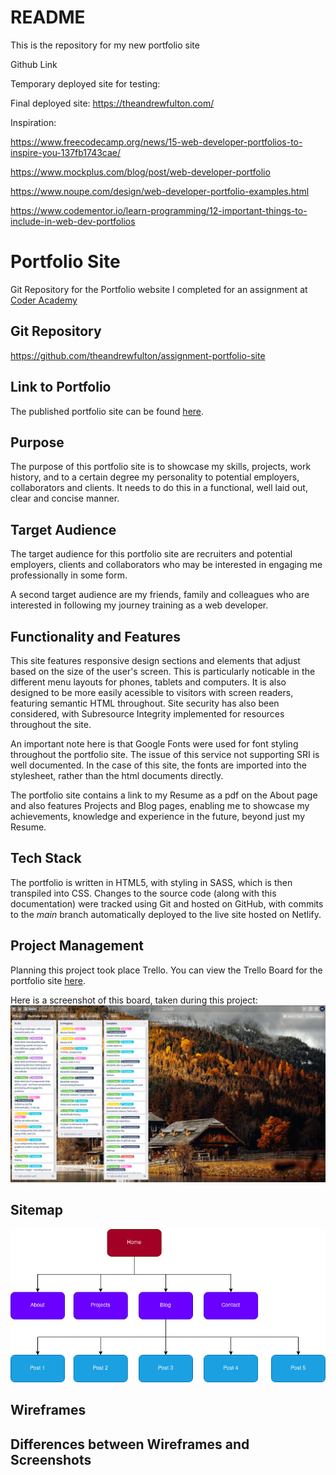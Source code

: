 # README

This is the repository for my new portfolio site

Github Link

Temporary deployed site for testing: 

Final deployed site: https://theandrewfulton.com/



Inspiration:

https://www.freecodecamp.org/news/15-web-developer-portfolios-to-inspire-you-137fb1743cae/

https://www.mockplus.com/blog/post/web-developer-portfolio

https://www.noupe.com/design/web-developer-portfolio-examples.html

https://www.codementor.io/learn-programming/12-important-things-to-include-in-web-dev-portfolios



# Portfolio Site

Git Repository for the Portfolio website I completed for an assignment at [Coder Academy](https://coderacademy.edu.au/)

## 

## Git Repository

https://github.com/theandrewfulton/assignment-portfolio-site

## 

## Link to Portfolio

The published portfolio site can be found [here](https://theandrewfulton-assignment.netlify.app).

## 

## Purpose

The purpose of this portfolio site is to showcase my skills,  projects, work history, and to a certain degree my personality to  potential employers, collaborators and clients. It needs to do this in a functional, well laid out, clear and concise manner.

## 

## Target Audience

The target audience for this portfolio site are recruiters and  potential employers, clients and collaborators who may be interested in  engaging me professionally in some form.

A second target audience are my friends, family and colleagues who  are interested in following my journey training as a web developer.

## 

## Functionality and Features

This site features responsive design sections and elements that  adjust based on the size of the user's screen. This is particularly  noticable in the different menu layouts for phones, tablets and  computers. It is also designed to be more easily acessible to visitors  with screen readers, featuring semantic HTML throughout. Site security  has also been considered, with Subresource Integrity implemented for  resources throughout the site.

An important note here is that Google Fonts were used for font  styling throughout the portfolio site. The issue of this service not  supporting SRI is well documented. In the case of this site, the fonts  are imported into the stylesheet, rather than the html documents  directly.

The portfolio site contains a link to my Resume as a pdf on the About page and also features Projects and Blog pages, enabling me to showcase my achievements, knowledge and experience in the future, beyond just my Resume.

## 

## Tech Stack

The portfolio is written in HTML5, with styling in SASS, which is  then transpiled into CSS. Changes to the source code (along with this  documentation) were tracked using Git and hosted on GitHub, with commits to the *main* branch automatically deployed to the live site hosted on Netlify.

## 

## Project Management

Planning this project took place Trello. You can view the Trello Board for the portfolio site [here](https://trello.com/b/llUT3AXU/assignment-portfolio-site).

Here is a screenshot of this board, taken during this project: [![trello-screenshot](https://github.com/theandrewfulton/portfolio-site/raw/main/docs/screenshots/README/trello-screenshot.png)](https://github.com/theandrewfulton/portfolio-site/blob/main/docs/screenshots/README/trello-screenshot.png)

## 

## Sitemap

[![sitemap](https://github.com/theandrewfulton/portfolio-site/raw/main/docs/sitemap/portfolio-sitemap-projects-blog-posts.jpg)](https://github.com/theandrewfulton/portfolio-site/blob/main/docs/sitemap/portfolio-sitemap-projects-blog-posts.jpg)

## 

## Wireframes

### 

## Differences between Wireframes and Screenshots